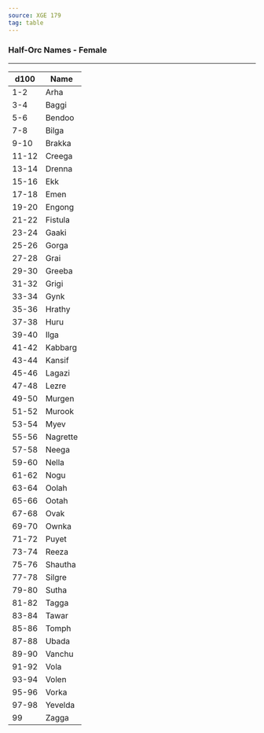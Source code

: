 ```yaml
---
source: XGE 179
tag: table
---
```


### Half-Orc Names - Female
---
|d100|Name|
|----|------------|
|1-2|Arha|
|3-4|Baggi|
|5-6|Bendoo|
|7-8|Bilga|
|9-10|Brakka|
|11-12|Creega|
|13-14|Drenna|
|15-16|Ekk|
|17-18|Emen|
|19-20|Engong|
|21-22|Fistula|
|23-24|Gaaki|
|25-26|Gorga|
|27-28|Grai|
|29-30|Greeba|
|31-32|Grigi|
|33-34|Gynk|
|35-36|Hrathy|
|37-38|Huru|
|39-40|Ilga|
|41-42|Kabbarg|
|43-44|Kansif|
|45-46|Lagazi|
|47-48|Lezre|
|49-50|Murgen|
|51-52|Murook|
|53-54|Myev|
|55-56|Nagrette|
|57-58|Neega|
|59-60|Nella|
|61-62|Nogu|
|63-64|Oolah|
|65-66|Ootah|
|67-68|Ovak|
|69-70|Ownka|
|71-72|Puyet|
|73-74|Reeza|
|75-76|Shautha|
|77-78|Silgre|
|79-80|Sutha|
|81-82|Tagga|
|83-84|Tawar|
|85-86|Tomph|
|87-88|Ubada|
|89-90|Vanchu|
|91-92|Vola|
|93-94|Volen|
|95-96|Vorka|
|97-98|Yevelda|
|99|Zagga|

